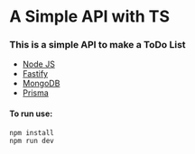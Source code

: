 # A Simple API with TS
### This is a simple API to make a ToDo List

- [Node JS](https://nodejs.org/en/) 
- [Fastify](https://fastify.dev/)
- [MongoDB](https://mongodb.com)
- [Prisma](https://www.prisma.io/)

#### To run use:
```
npm install
npm run dev
```
